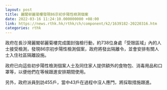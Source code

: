 ```yaml
---
layout: post
title: 麗閣邨麗菊樓發現86宗初步陽性檢測個案
date: 2022-03-16 11:24:10.000000000 +08:00
link: https://news.rthk.hk/rthk/ch/component/k2/1639182-20220316.htm
categories: rthk
---
```


政府在長沙灣麗閣邨麗菊樓完成圍封強檢行動，約738位身處「受限區域」內的人士接受檢測，發現86宗初步陽性檢測個案，政府將發出隔離令，並會安排有關人士入住社區隔離設施。

政府已向這些初步陽性檢測個案人士及同住家人提供額外的食物包、消毒用品和口罩等，以便他們在等候跟進安排期間使用。

另外，政府派員到訪455戶，當中43戶在過程中沒人應門，將採取措施跟進。
